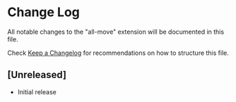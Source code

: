 # Change Log

All notable changes to the "all-move" extension will be documented in this file.

Check [Keep a Changelog](http://keepachangelog.com/) for recommendations on how to structure this file.

## [Unreleased]

- Initial release